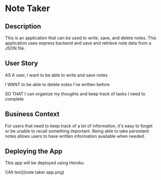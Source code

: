 # Note Taker

## Description

This is an application that can be used to write, save, and delete notes. This application uses express backend and save and retrieve note data from a JSON file.


## User Story

AS A user, I want to be able to write and save notes

I WANT to be able to delete notes I've written before

SO THAT I can organize my thoughts and keep track of tasks I need to complete

## Business Context

For users that need to keep track of a lot of information, it's easy to forget or be unable to recall something important. Being able to take persistent notes allows users to have written information available when needed.


## Deploying the App

This app will be deployed using Heroku

![Alt text](note taker app.png)
